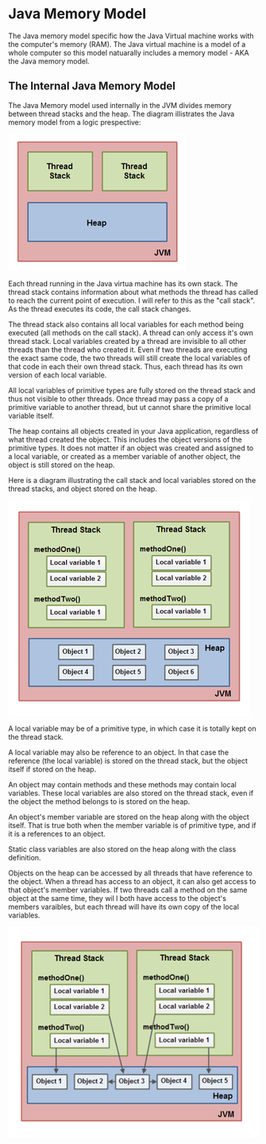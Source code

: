 # Java Memory Model
The Java memory model specific how the Java Virtual machine works with the computer's memory (RAM). The Java virtual machine is a model of a whole computer so this model natuarally includes a memory model - AKA the Java memory model.

## The Internal Java Memory Model
The Java Memory model used internally in the JVM divides memory between thread stacks and the heap. 
The diagram illistrates the Java memory model from a logic prespective:

![Java memory model](assets/images/java-memory-model-1.png)

Each thread running in the Java virtua machine has its own stack. The thread stack contains information about what methods the thread has called to reach the current point of execution. I will refer to this as the "call stack". As the thread executes its code, the call stack changes.

The thread stack also contains all local variables for each method being executed (all methods on the call stack). A thread can only access it's own thread stack. Local variables created by a thread are invisible to all other threads than the thread who created it. Even if two threads are executing the exact same code, the two threads will still create the local variables of that code in each their own thread stack. Thus, each thread has its own version of each local variable.

All local variables of primitive types are fully stored on the thread stack and thus not visible to other threads. Once thread may pass a copy of a primitive variable to another thread, but ut cannot share the primitive local variable itself.

The heap contains all objects created in your Java application, regardless of what thread created the object. This includes the object versions of the primitive types. It does not matter if an object was created and assigned to a local variable, or created as a member variable of another object, the object is still stored on the heap.

Here is a diagram illustrating the call stack and local variables stored on the thread stacks, and object stored on the heap.

![Java memory model -2 ](assets/images/java-memory-model-2.png)

A local variable may be of a primitive type, in which case it is totally kept on the thread stack.

A local variable may also be reference to an object. In that case the reference (the local variable) is stored on the thread stack, but the object itself if stored on the heap.

An object may contain methods and these methods may contain local variables. These local variables are also stored on the thread stack, even if the object the method belongs to is stored on the heap.

An object's member variable are stored on the heap along with the object itself. That is true both when the member variable is of primitive type, and if it is a references to an object.

Static class variables are also stored on the heap along with the class definition.

Objects on the heap can be accessed by all threads that have reference to the object. When a thread has access to an object, it can also get access to that object's member variables. If two threads call a method on the same object at the same time, they wil l both have access to the object's members varaibles, but each thread will have its own copy of the local variables.

![java memory model-3](assets/images/java-memory-model-3.png)


